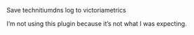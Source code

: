 Save technitiumdns log to victoriametrics

I’m not using this plugin because it’s not what I was expecting.
